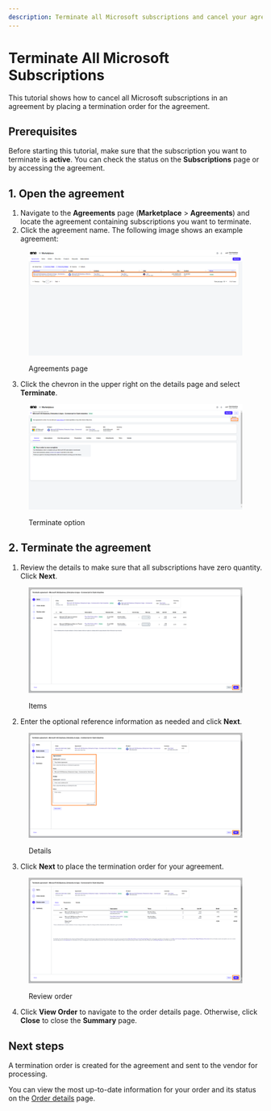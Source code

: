 ```yaml
---
description: Terminate all Microsoft subscriptions and cancel your agreement.
---
```


# Terminate All Microsoft Subscriptions

This tutorial shows how to cancel all Microsoft subscriptions in an agreement by placing a termination order for the agreement.

## Prerequisites <a href="#howtodownsizeamicrosoft365subscriptionlicense-prerequisites" id="howtodownsizeamicrosoft365subscriptionlicense-prerequisites"></a>

Before starting this tutorial, make sure that the subscription you want to terminate is **active**. You can check the status on the **Subscriptions** page or by accessing the agreement.

## 1. Open the agreement

1. Navigate to the **Agreements** page (**Marketplace** > **Agreements**) and locate the agreement containing subscriptions you want to terminate.&#x20;
2. Click the agreement name. The following image shows an example agreement:

<figure><img src="../../../.gitbook/assets/AgreementCSP.png" alt=""><figcaption><p>Agreements page</p></figcaption></figure>

3. Click the chevron in the upper right on the details page and select **Terminate**.&#x20;

<figure><img src="../../../.gitbook/assets/TerminateAgreementCSP.png" alt=""><figcaption><p>Terminate option</p></figcaption></figure>

## 2. Terminate the agreement

1. Review the details to make sure that all subscriptions have zero quantity. Click **Next**.

<figure><img src="../../../.gitbook/assets/ItemsCSP.png" alt=""><figcaption><p>Items</p></figcaption></figure>

2. Enter the optional reference information as needed and click **Next**.&#x20;

<figure><img src="../../../.gitbook/assets/DetailsCSP.png" alt=""><figcaption><p>Details</p></figcaption></figure>

3. Click **Next** to place the termination order for your agreement.&#x20;

<figure><img src="../../../.gitbook/assets/ReviewOrderCSP (1).png" alt=""><figcaption><p>Review order</p></figcaption></figure>

4. Click **View Order** to navigate to the order details page. Otherwise, click **Close** to close the **Summary** page.

## Next steps <a href="#next-steps" id="next-steps"></a>

A termination order is created for the agreement and sent to the vendor for processing.

You can view the most up-to-date information for your order and its status on the [Order details](https://docs.platform.softwareone.com/platform-modules/marketplace/orders/orders-interface#subscription-details) page.&#x20;
